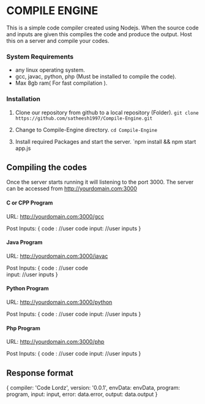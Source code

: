 # COMPILE ENGINE

This is a simple code compiler created using Nodejs. When the source code and inputs are given this compiles the code and produce the output. Host this on a server and compile your codes.

### System Requirements
- any linux operating system.
- gcc, javac, python, php (Must be installed to compile the code).
- Max 8gb ram( For fast compilation ).

### Installation
1. Clone our repository from github to a local repository (Folder).
`git clone https://github.com/satheesh1997/Compile-Engine.git`

2. Change to Compile-Engine directory.
`cd Compile-Engine`

3. Install required Packages and start the server.
`npm install && npm start app.js

## Compiling the codes
Once the server starts running it will listening to the port 3000.  The server can be accessed from http://yourdomain.com:3000
#### C or CPP Program
URL: http://yourdomain.com:3000/gcc

Post Inputs: {
	code : //user code
	input: //user inputs
}
#### Java Program
URL: http://yourdomain.com:3000/javac

Post Inputs: {
	code : //user code	
	input: //user inputs
}
#### Python Program
URL: http://yourdomain.com:3000/python

Post Inputs: {
	code : //user code
	input: //user inputs
}
#### Php Program
URL: http://yourdomain.com:3000/php

Post Inputs: {
	code : //user code
	input: //user inputs
}
## Response format
{
            compiler: 'Code Lordz',
            version: '0.0.1',
            envData: envData,
            program: program,
            input: input,
            error: data.error,
            output: data.output
}
